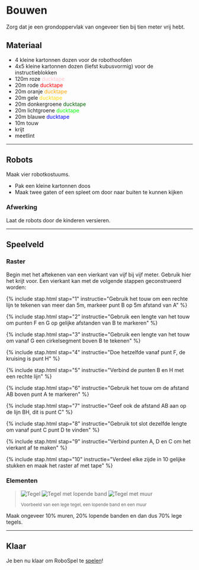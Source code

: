 # <a name="bouwen"></a>Bouwen

Zorg dat je een grondoppervlak van ongeveer tien bij tien meter vrij hebt. 

## Materiaal

* 4 kleine kartonnen dozen voor de robothoofden
* 4x5 kleine kartonnen dozen (liefst kubusvormig) voor de instructieblokken
* 120m roze <span style="color: pink">ducktape</span>
* 20m rode <span style="color: red">ducktape</span>
* 20m oranje <span style="color: orange">ducktape</span>
* 20m gele <span style="color: gold">ducktape</span>
* 20m donkergroene <span style="color: darkgreen">ducktape</span>
* 20m lichtgroene <span style="color: lime">ducktape</span>
* 20m blauwe <span style="color: blue">ducktape</span>
* 10m touw
* krijt
* meetlint

-----

## Robots

Maak vier robotkostuums.

* Pak een kleine kartonnen doos
* Maak twee gaten of een spleet om door naar buiten te kunnen kijken

### Afwerking

Laat de robots door de kinderen versieren.

-----

## Speelveld

### Raster

Begin met het aftekenen van een vierkant van vijf bij vijf meter.
Gebruik hier het krijt voor.
Een vierkant kan met de volgende stappen geconstrueerd worden:

{% include stap.html stap="1" instructie="Gebruik het touw om een rechte lijn te tekenen van meer dan 5m, markeer punt B op 5m afstand van A" %}

{% include stap.html stap="2" instructie="Gebruik een lengte van het touw om punten F en G op gelijke afstanden van B te markeren" %}

{% include stap.html stap="3" instructie="Gebruik een lengte van het touw om vanaf G een cirkelsegment boven B te tekenen" %}

{% include stap.html stap="4" instructie="Doe hetzelfde vanaf punt F, de kruising is punt H" %}

{% include stap.html stap="5" instructie="Verbind de punten B en H met een rechte lijn" %}

{% include stap.html stap="6" instructie="Gebruik het touw om de afstand AB boven punt A te markeren" %}

{% include stap.html stap="7" instructie="Geef ook de afstand AB aan op de lijn BH, dit is punt C" %}

{% include stap.html stap="8" instructie="Gebruik tot slot dezelfde lengte om vanaf punt C punt D te vinden" %}

{% include stap.html stap="9" instructie="Verbind punten A, D en C om het vierkant af te maken" %}

{% include stap.html stap="10" instructie="Verdeel elke zijde in 10 gelijke stukken en maak het raster af met tape" %}


### Elementen

> ![Tegel]({{site.baseurl}}/images/tegel.png)
> ![Tegel met lopende band]({{site.baseurl}}/images/tegel-pijl.png)
> ![Tegel met muur]({{site.baseurl}}/images/tegel-muur.png)
> 
> <small>Voorbeeld van een lege tegel, een lopende band en een muur</small>

Maak ongeveer 10% muren, 20% lopende banden en dan dus 70% lege tegels.

-----

## Klaar

Je ben nu klaar om RoboSpel te [spelen](#spelen)!